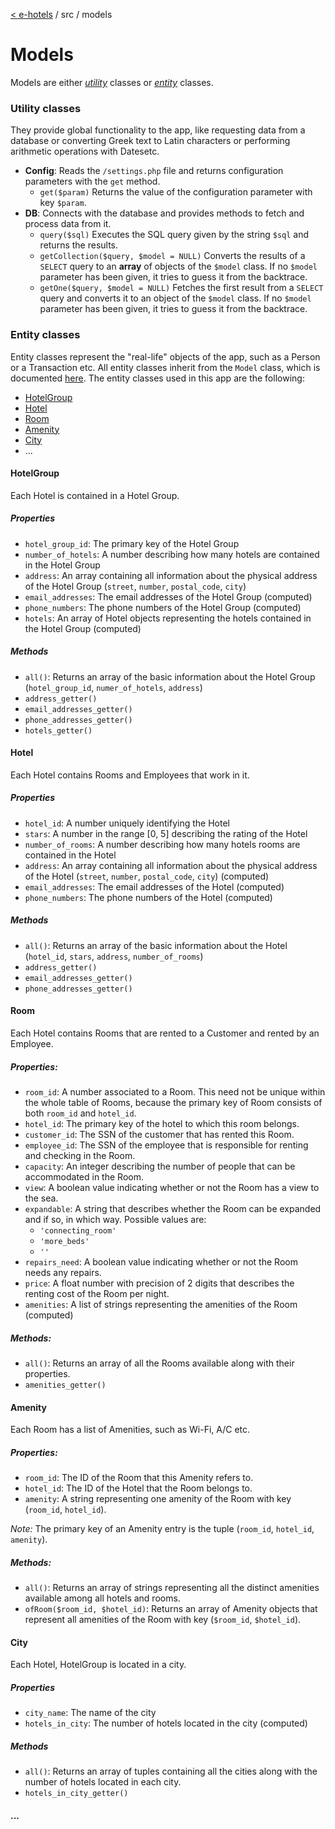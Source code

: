 [< e-hotels](index.md) / src / models

# Models

Models are either [_utility_](#utility-classes) classes or [_entity_](#entity-classes) classes.

### Utility classes
They provide global functionality to the app, like requesting data from a database or converting Greek text to Latin characters or performing arithmetic operations with Datesetc.

* **Config**: Reads the `/settings.php` file and returns configuration parameters with the `get` method.
    * `get($param)` Returns the value of the configuration parameter with key `$param`.
* **DB**: Connects with the database and provides methods to fetch and process data from it.
    * `query($sql)` Executes the SQL query given by the string `$sql` and returns the results.
    * `getCollection($query, $model = NULL)` Converts the results of a `SELECT` query to an **array** of objects of the `$model` class. If no `$model` parameter has been given, it tries to guess it from the backtrace.
    * `getOne($query, $model = NULL)` Fetches the first result from a `SELECT` query and converts it to an object of the `$model` class. If no `$model` parameter has been given, it tries to guess it from the backtrace.

### Entity classes
Entity classes represent the "real-life" objects of the app, such as a Person or a Transaction etc. All entity classes inherit from the `Model` class, which is documented [here](model.md). The entity classes used in this app are the following:

* [HotelGroup](#hotelgroup)
* [Hotel](#hotel)
* [Room](#room)
* [Amenity](#amenity)
* [City](#city)
* ...

#### HotelGroup
Each Hotel is contained in a Hotel Group.
##### Properties
* `hotel_group_id`: The primary key of the Hotel Group
* `number_of_hotels`: A number describing how many hotels are contained in the Hotel Group
* `address`: An array containing all information about the physical address of the Hotel Group (`street`, `number`, `postal_code`, `city`)
* `email_addresses`: The email addresses of the Hotel Group (computed)
* `phone_numbers`: The phone numbers of the Hotel Group (computed)
* `hotels`:  An array of Hotel objects representing the hotels contained in the Hotel Group (computed)

##### Methods
* `all()`: Returns an array of the basic information about the Hotel Group (`hotel_group_id`, `numer_of_hotels`, `address`)
* `address_getter()`
* `email_addresses_getter()`
* `phone_addresses_getter()`
* `hotels_getter()`


#### Hotel
Each Hotel contains Rooms and Employees that work in it.
##### Properties
* `hotel_id`: A number uniquely identifying the Hotel
* `stars`: A number in the range [0, 5] describing the rating of the Hotel
* `number_of_rooms`: A number describing how many hotels rooms are contained in the Hotel
* `address`: An array containing all information about the physical address of the Hotel (`street`, `number`, `postal_code`, `city`) (computed)
* `email_addresses`: The email addresses of the Hotel (computed)
* `phone_numbers`: The phone numbers of the Hotel (computed)

##### Methods
* `all()`: Returns an array of the basic information about the Hotel (`hotel_id`, `stars`, `address`, `number_of_rooms`)
* `address_getter()`
* `email_addresses_getter()`
* `phone_addresses_getter()`


#### Room
Each Hotel contains Rooms that are rented to a Customer and rented by an Employee.
##### Properties:
* `room_id`: A number associated to a Room. This need not be unique within the whole table of Rooms, because the primary key of Room consists of both `room_id` and `hotel_id`.
* `hotel_id`: The primary key of the hotel to which this room belongs.
* `customer_id`: The SSN of the customer that has rented this Room.
* `employee_id`: The SSN of the employee that is responsible for renting and checking in the Room.
* `capacity`: An integer describing the number of people that can be accommodated in the Room.
* `view`: A boolean value indicating whether or not the Room has a view to the sea.
* `expandable`: A string that describes whether the Room can be expanded and if so, in which way. Possible values are:
    - `'connecting_room'`
    - `'more_beds'`
    - `''`
* `repairs_need`: A boolean value indicating whether or not the Room needs any repairs.
* `price`: A float number with precision of 2 digits that describes the renting cost of the Room per night.
* `amenities`: A list of strings representing the amenities of the Room (computed)

##### Methods:
* `all()`: Returns an array of all the Rooms available along with their properties.
* `amenities_getter()`


#### Amenity
Each Room has a list of Amenities, such as Wi-Fi, A/C etc.
##### Properties:
* `room_id`: The ID of the Room that this Amenity refers to.
* `hotel_id`: The ID of the Hotel that the Room belongs to.
* `amenity`: A string representing one amenity of the Room with key (`room_id`, `hotel_id`).

_Note:_ The primary key of an Amenity entry is the tuple (`room_id`, `hotel_id`, `amenity`).

##### Methods:
* `all()`: Returns an array of strings representing all the distinct amenities available among all hotels and rooms.
* `ofRoom($room_id, $hotel_id)`: Returns an array of Amenity objects that represent all amenities of the Room with key (`$room_id`, `$hotel_id`).


#### City
Each Hotel, HotelGroup is located in a city.
##### Properties
* `city_name`: The name of the city
* `hotels_in_city`: The number of hotels located in the city (computed)

##### Methods
* `all()`: Returns an array of tuples containing all the cities along with the number of hotels located in each city.
* `hotels_in_city_getter()`


#### ...